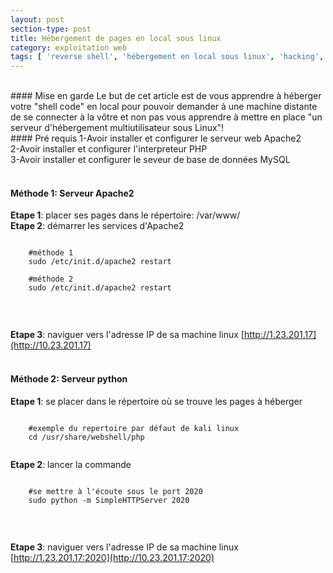 ```yaml
---
layout: post
section-type: post
title: Hébergement de pages en local sous linux
category: exploitation web
tags: [ 'reverse shell', 'hébergement en local sous linux', 'hacking', 'ctf' ]
---
```


<br/>
#### Mise en garde
Le but de cet article est de vous apprendre à héberger votre "shell code" en local pour pouvoir demander à une machine distante de se connecter à la vôtre et non pas vous apprendre à mettre en place "un serveur d'hébergement multiutilisateur sous Linux"! 

<br/>
#### Pré requis 
1-Avoir installer et configurer le serveur web Apache2 <br/>
2-Avoir installer et configurer l'interpreteur PHP <br/>
3-Avoir installer et configurer le seveur de base de données MySQL<br/><br/>


#### Méthode 1: Serveur Apache2
**Etape 1**: placer ses pages dans le répertoire: /var/www/ <br/>
**Etape 2**: démarrer les services d'Apache2
  <pre><code data-trim class="yaml">
    #méthode 1
    sudo /etc/init.d/apache2 restart 
    
    #méthode 2
    sudo /etc/init.d/apache2 restart
  </code></pre> <br/>
**Etape 3**: naviguer vers l'adresse IP de sa machine linux [http://1.23.201.17](http://10.23.201.17) <br/><br/>
  

#### Méthode 2: Serveur python
**Etape 1**: se placer dans le répertoire où se trouve les pages à héberger 
<pre><code data-trim class="yaml">
    #exemple du repertoire par défaut de kali linux
    cd /usr/share/webshell/php
  </code></pre>
**Etape 2**: lancer la commande
<pre><code data-trim class="yaml">
    #se mettre à l'écoute sous le port 2020 
    sudo python -m SimpleHTTPServer 2020
  </code></pre> <br/>
**Etape 3**: naviguer vers l'adresse IP de sa machine linux [http://1.23.201.17:2020](http://10.23.201.17:2020)
  

